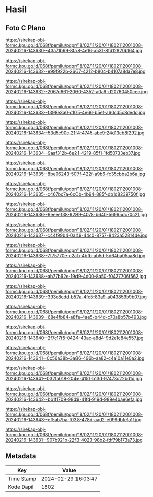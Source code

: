 # Hasil

## Foto C Plano

https://sirekap-obj-formc.kpu.go.id/068f/pemilu/pdpr/18/02/11/20/01/1802112001008-20240216-143630--43a71b69-8fa8-4e16-a531-8fd12820b164.jpg

https://sirekap-obj-formc.kpu.go.id/068f/pemilu/pdpr/18/02/11/20/01/1802112001008-20240216-143632--e99f922b-2667-4212-b804-b4107a8da7e8.jpg

https://sirekap-obj-formc.kpu.go.id/068f/pemilu/pdpr/18/02/11/20/01/1802112001008-20240216-143632--2067d661-2060-4352-a0a6-d20760450cec.jpg

https://sirekap-obj-formc.kpu.go.id/068f/pemilu/pdpr/18/02/11/20/01/1802112001008-20240216-143633--f398e3a0-c105-4e66-b5ef-a60cd5c8dedd.jpg

https://sirekap-obj-formc.kpu.go.id/068f/pemilu/pdpr/18/02/11/20/01/1802112001008-20240216-143634--53d5e90c-21f4-4745-abc9-24d13cb8f292.jpg

https://sirekap-obj-formc.kpu.go.id/068f/pemilu/pdpr/18/02/11/20/01/1802112001008-20240216-143634--9aaf312b-6e21-4219-85f1-1fd50733eb37.jpg

https://sirekap-obj-formc.kpu.go.id/068f/pemilu/pdpr/18/02/11/20/01/1802112001008-20240216-143635--8be06243-507f-422f-a9b6-fc35cbba2b6a.jpg

https://sirekap-obj-formc.kpu.go.id/068f/pemilu/pdpr/18/02/11/20/01/1802112001008-20240216-143635--c467bc7a-6c0b-4b94-885f-db1d8239750f.jpg

https://sirekap-obj-formc.kpu.go.id/068f/pemilu/pdpr/18/02/11/20/01/1802112001008-20240216-143636--9eeeef38-9289-4078-b640-56965dc70c21.jpg

https://sirekap-obj-formc.kpu.go.id/068f/pemilu/pdpr/18/02/11/20/01/1802112001008-20240216-143637--c44f99b4-0a49-44c0-8757-8423a52814de.jpg

https://sirekap-obj-formc.kpu.go.id/068f/pemilu/pdpr/18/02/11/20/01/1802112001008-20240216-143638--7f75770e-c2ab-4bfb-ab5d-5d64ba05aa8d.jpg

https://sirekap-obj-formc.kpu.go.id/068f/pemilu/pdpr/18/02/11/20/01/1802112001008-20240216-143638--ab77b62e-19d9-4d00-8a50-f0427706f562.jpg

https://sirekap-obj-formc.kpu.go.id/068f/pemilu/pdpr/18/02/11/20/01/1802112001008-20240216-143639--393e8cdd-b57a-4fe5-83a9-a043859b9b07.jpg

https://sirekap-obj-formc.kpu.go.id/068f/pemilu/pdpr/18/02/11/20/01/1802112001008-20240216-143639--68e4fb84-a8fe-4ae5-b44d-c70a8b57b493.jpg

https://sirekap-obj-formc.kpu.go.id/068f/pemilu/pdpr/18/02/11/20/01/1802112001008-20240216-143640--2f7c17f5-0424-43ac-a8d4-9d2e1c84e557.jpg

https://sirekap-obj-formc.kpu.go.id/068f/pemilu/pdpr/18/02/11/20/01/1802112001008-20240216-143641--0c56a38b-3a86-496b-aa82-c4a10a11e0a2.jpg

https://sirekap-obj-formc.kpu.go.id/068f/pemilu/pdpr/18/02/11/20/01/1802112001008-20240216-143641--032fa018-204e-4151-b13d-97473c22bd1d.jpg

https://sirekap-obj-formc.kpu.go.id/068f/pemilu/pdpr/18/02/11/20/01/1802112001008-20240216-143642--bb1f1709-98d9-41fd-919d-989e4bae6efa.jpg

https://sirekap-obj-formc.kpu.go.id/068f/pemilu/pdpr/18/02/11/20/01/1802112001008-20240216-143643--ef5ab7ba-f038-478d-aad2-e099dbfe1a1f.jpg

https://sirekap-obj-formc.kpu.go.id/068f/pemilu/pdpr/18/02/11/20/01/1802112001008-20240216-143631--907b921b-22f3-4023-98b2-fdf79b173a73.jpg


## Metadata

| Key        | Value               |
| ---------- | ------------------- |
| Time Stamp | 2024-02-29 16:03:47 |
| Kode Dapil | 1802                |



